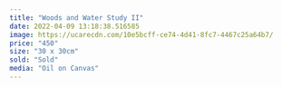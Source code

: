 ```yaml
---
title: "Woods and Water Study II"
date: 2022-04-09 13:18:38.516585
image: https://ucarecdn.com/10e5bcff-ce74-4d41-8fc7-4467c25a64b7/
price: "450"
size: "30 x 30cm"
sold: "Sold"
media: "Oil on Canvas"
---
```


